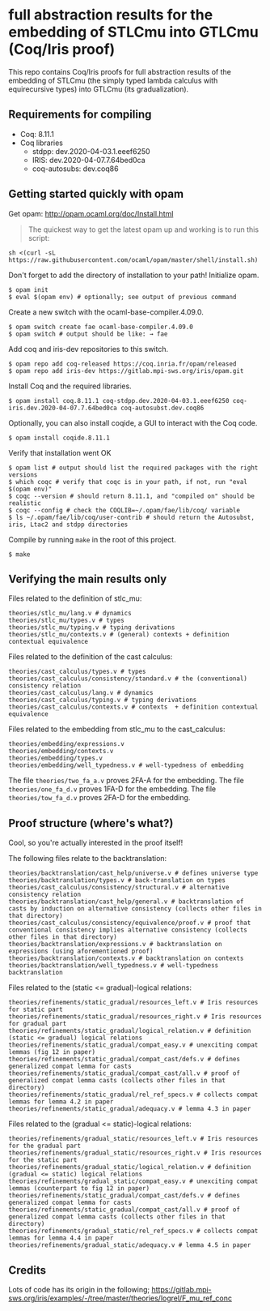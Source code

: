 # full abstraction results for the embedding of STLCmu into GTLCmu (Coq/Iris proof)

This repo contains Coq/Iris proofs for full abstraction results of the embedding of STLCmu (the simply typed lambda calculus with equirecursive types) into GTLCmu (its gradualization).

## Requirements for compiling

- Coq: 8.11.1
- Coq libraries
  * stdpp: dev.2020-04-03.1.eeef6250
  * IRIS: dev.2020-04-07.7.64bed0ca
  * coq-autosubs: dev.coq86

## Getting started quickly with opam

Get opam: http://opam.ocaml.org/doc/Install.html
> The quickest way to get the latest opam up and working is to run this script:
```
sh <(curl -sL https://raw.githubusercontent.com/ocaml/opam/master/shell/install.sh)
```
Don't forget to add the directory of installation to your path!
Initialize opam.
```
$ opam init
$ eval $(opam env) # optionally; see output of previous command
```
Create a new switch with the ocaml-base-compiler.4.09.0.
```
$ opam switch create fae ocaml-base-compiler.4.09.0
$ opam switch # output should be like: → fae
``` 
Add coq and iris-dev repositories to this switch.
```
$ opam repo add coq-released https://coq.inria.fr/opam/released
$ opam repo add iris-dev https://gitlab.mpi-sws.org/iris/opam.git
``` 
Install Coq and the required libraries.
```
$ opam install coq.8.11.1 coq-stdpp.dev.2020-04-03.1.eeef6250 coq-iris.dev.2020-04-07.7.64bed0ca coq-autosubst.dev.coq86
```
Optionally, you can also install coqide, a GUI to interact with the Coq code.
```
$ opam install coqide.8.11.1
```
Verify that installation went OK
```
$ opam list # output should list the required packages with the right versions
$ which coqc # verify that coqc is in your path, if not, run "eval $(opam env)"
$ coqc --version # should return 8.11.1, and "compiled on" should be realistic
$ coqc --config # check the COQLIB=~/.opam/fae/lib/coq/ variable
$ ls ~/.opam/fae/lib/coq/user-contrib # should return the Autosubst, iris, Ltac2 and stdpp directories
```
Compile by running `make` in the root of this project.
```
$ make
```
## Verifying the main results only

Files related to the definition of stlc_mu:
```
theories/stlc_mu/lang.v # dynamics
theories/stlc_mu/types.v # types
theories/stlc_mu/typing.v # typing derivations
theories/stlc_mu/contexts.v # (general) contexts + definition contextual equivalence
```
Files related to the definition of the cast calculus:
```
theories/cast_calculus/types.v # types
theories/cast_calculus/consistency/standard.v # the (conventional) consistency relation
theories/cast_calculus/lang.v # dynamics
theories/cast_calculus/typing.v # typing derivations
theories/cast_calculus/contexts.v # contexts  + definition contextual equivalence
```
Files related to the embedding from stlc_mu to the cast_calculus:
```
theories/embedding/expressions.v
theories/embedding/contexts.v
theories/embedding/types.v
theories/embedding/well_typedness.v # well-typedness of embedding
```
The file `theories/two_fa_a.v` proves 2FA-A for the embedding.
The file `theories/one_fa_d.v` proves 1FA-D for the embedding.
The file `theories/tow_fa_d.v` proves 2FA-D for the embedding.

## Proof structure (where's what?)
Cool, so you're actually interested in the proof itself!

The following files relate to the backtranslation:
```
theories/backtranslation/cast_help/universe.v # defines universe type
theories/backtranslation/types.v # back-translation on types
theories/cast_calculus/consistency/structural.v # alternative consistency relation
theories/backtranslation/cast_help/general.v # backtranslation of casts by induction on alternative consistency (collects other files in that directory)
theories/cast_calculus/consistency/equivalence/proof.v # proof that conventional consistency implies alternative consistency (collects other files in that directory)
theories/backtranslation/expressions.v # backtranslation on expressions (using aforementioned proof)
theories/backtranslation/contexts.v # backtranslation on contexts
theories/backtranslation/well_typedness.v # well-typedness backtranslation
```
Files related to the (static <= gradual)-logical relations:
```
theories/refinements/static_gradual/resources_left.v # Iris resources for static part
theories/refinements/static_gradual/resources_right.v # Iris resources for gradual part
theories/refinements/static_gradual/logical_relation.v # definition (static <= gradual) logical relations
theories/refinements/static_gradual/compat_easy.v # unexciting compat lemmas (fig 12 in paper)
theories/refinements/static_gradual/compat_cast/defs.v # defines generalized compat lemma for casts
theories/refinements/static_gradual/compat_cast/all.v # proof of generalized compat lemma casts (collects other files in that directory)
theories/refinements/static_gradual/rel_ref_specs.v # collects compat lemmas for lemma 4.2 in paper
theories/refinements/static_gradual/adequacy.v # lemma 4.3 in paper
```
Files related to the (gradual <= static)-logical relations:
```
theories/refinements/gradual_static/resources_left.v # Iris resources for the gradual part
theories/refinements/gradual_static/resources_right.v # Iris resources for the static part
theories/refinements/gradual_static/logical_relation.v # definition (gradual <= static) logical relations
theories/refinements/gradual_static/compat_easy.v # unexciting compat lemmas (counterpart to fig 12 in paper)
theories/refinements/static_gradual/compat_cast/defs.v # defines generalized compat lemma for casts
theories/refinements/static_gradual/compat_cast/all.v # proof of generalized compat lemma casts (collects other files in that directory)
theories/refinements/gradual_static/rel_ref_specs.v # collects compat lemmas for lemma 4.4 in paper
theories/refinements/gradual_static/adequacy.v # lemma 4.5 in paper
```

## Credits
Lots of code has its origin in the following;
https://gitlab.mpi-sws.org/iris/examples/-/tree/master/theories/logrel/F_mu_ref_conc
